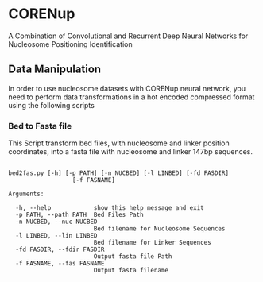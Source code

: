 # CORENup
A Combination of Convolutional and Recurrent Deep Neural Networks for Nucleosome Positioning Identification

## Data Manipulation

In order to use nucleosome datasets with CORENup neural network, you need to perform data transformations in a hot encoded compressed format using the following scripts

### Bed to Fasta file

This Script transform bed files, with nucleosome and linker position coordinates, into a fasta file with nucleosome and linker 147bp sequences.

```console

bed2fas.py [-h] [-p PATH] [-n NUCBED] [-l LINBED] [-fd FASDIR]
                  [-f FASNAME]

Arguments:

  -h, --help            show this help message and exit  
  -p PATH, --path PATH  Bed Files Path  
  -n NUCBED, --nuc NUCBED  
                        Bed filename for Nucleosome Sequences  
  -l LINBED, --lin LINBED  
                        Bed filename for Linker Sequences  
  -fd FASDIR, --fdir FASDIR  
                        Output fasta file Path  
  -f FASNAME, --fas FASNAME  
                        Output fasta filename  

```

